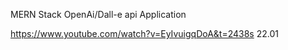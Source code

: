 MERN Stack OpenAi/Dall-e api Application

https://www.youtube.com/watch?v=EyIvuigqDoA&t=2438s 22.01
